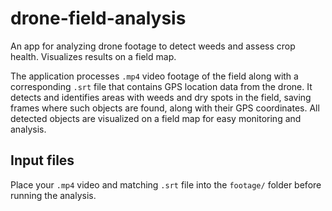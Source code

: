 # drone-field-analysis
An app for analyzing drone footage to detect weeds and assess crop health. Visualizes results on a field map.

The application processes `.mp4` video footage of the field along with a corresponding `.srt` file that contains GPS location data from the drone.
It detects and identifies areas with weeds and dry spots in the field, saving frames where such objects are found, along with their GPS coordinates.
All detected objects are visualized on a field map for easy monitoring and analysis.

## Input files
Place your `.mp4` video and matching `.srt` file into the `footage/` folder before running the analysis.
